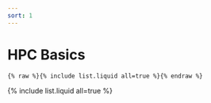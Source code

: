 ```yaml
---
sort: 1
---
```


# HPC Basics

```
{% raw %}{% include list.liquid all=true %}{% endraw %}
```
{% include list.liquid all=true %}
